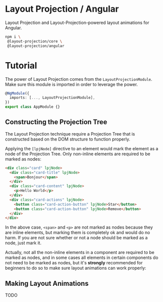 # Layout Projection / Angular

Layout Projection and Layout-Projection-powered layout animations for Angular.

```sh
npm i \
 @layout-projection/core \
 @layout-projection/angular
```

# Tutorial

The power of Layout Projection comes from the `LayoutProjectionModule`. Make sure this module is imported in order to leverage the power.

```ts
@NgModule({
  imports: [..., LayoutProjectionModule],
})
export class AppModule {}
```

## Constructing the Projection Tree

The Layout Projection technique require a Projection Tree that is constructed based on the DOM structure to function properly.

Applying the `[lpjNode]` directive to an element would mark the element as a node of the Projection Tree. Only non-inline elements are required to be marked as nodes:

```html
<div class="card" lpjNode>
  <div class="card-title" lpjNode>
    <span>Bonjour</span>
  </div>
  <div class="card-content" lpjNode>
    <p>Hello World</p>
  </div>
  <div class="card-actions" lpjNode>
    <button class="card-action-button" lpjNode>Star</button>
    <button class="card-action-button" lpjNode>Remove</button>
  </div>
</div>
```

In the above case, `<span>` and `<p>` are not marked as nodes because they are inline elements, but marking them is completely ok and would do no harm. If you are not sure whether or not a node should be marked as a node, just mark it.

Actually, not all the non-inline elements in a component are required to be marked as nodes, and in some cases all elements in certain components do not need to be marked as nodes, but it's **strongly** recommended for beginners to do so to make sure layout animations can work properly:

## Making Layout Animations

TODO
